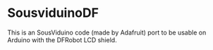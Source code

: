 # SousviduinoDF


This is an SousViduino code (made by Adafruit) port to be usable on Arduino with the DFRobot LCD shield.
